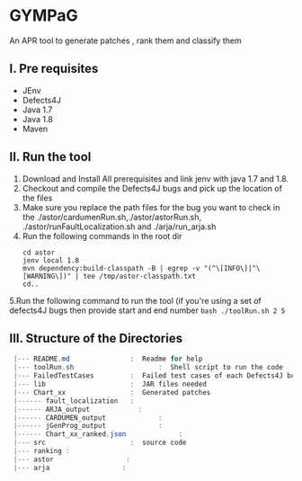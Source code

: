 # GYMPaG

An APR tool to generate patches , rank them and classify them


I. Pre requisites
--------------
 - JEnv
 - Defects4J
 - Java 1.7
 - Java 1.8
 - Maven

II. Run the tool
---------------------------
 1. Download and Install All prerequisites and link jenv with java 1.7 and 1.8.
 2. Checkout and compile the Defects4J bugs and pick up the location of the files
 3. Make sure you replace the path files for the bug you want to check in the ./astor/cardumenRun.sh,./astor/astorRun.sh, ./astor/runFaultLocalization.sh and ./arja/run_arja.sh
 4. Run the following commands in the root dir
    ````````````
    cd astor
    jenv local 1.8
    mvn dependency:build-classpath -B | egrep -v "(^\[INFO\]|^\[WARNING\])" | tee /tmp/astor-classpath.txt
    cd..
    ````````````

  5.Run the following command to run the tool (if you're using a set of defects4J bugs then provide start and end number
    ````````````
    bash ./toolRun.sh 2 5
    ````````````
 
 
 III. Structure of the Directories
 -------------------------------
 ```powershell
  |--- README.md               :  Readme for help
  |--- toolRun.sh                     :  Shell script to run the code
  |--- FailedTestCases         :  Failed test cases of each Defects4J bug
  |--- lib                     :  JAR files needed
  |--- Chart_xx                :  Generated patches
  |------ fault_localization   :  
  |------ ARJA_output            :  
  |------ CARDUMEN_output             :  
  |------ jGenProg_output             : 
  |------ Chart_xx_ranked.json             : 
  |--- src                     :  source code
  |--- ranking :  
  |--- astor                  :  
  |--- arja                  :  
```

